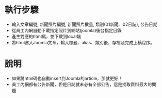 # 執行步驟
- 輸入文章編號, 新聞照片編號, 新聞照片數量, 類別(01新聞、02日誌), 公告日期
- 從員工內網自動下載指定照片到網站(joomla)後台指定目錄
- 產生對應的html碼，並下載到local端
- 將html塞入Joomla文章，輸入標題、alias、類別後，存檔及完成上稿程序。

# 說明
- 如果將html碼也自動insert到Joomla的article，那就更好！
- 員工內網都有公告新聞，但是日誌就未必有全部公告，這是撈取資料最大的問題
